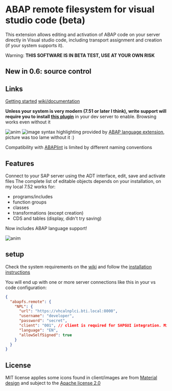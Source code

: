 # ABAP remote filesystem for visual studio code (beta)

This extension allows editing and activation of ABAP code on your server directly in Visual studio code, including transport assignment and creation (if your system supports it).

Warning: **THIS SOFTWARE IS IN BETA TEST, USE AT YOUR OWN RISK**

## New in 0.6: source control

## Links

[Getting started](https://github.com/marcellourbani/vscode_abap_remote_fs/wiki/getting-started)
[wiki/documentation](https://github.com/marcellourbani/vscode_abap_remote_fs/wiki)

**Unless your system is very modern (7.51 or later I think), write support will require you to install [this plugin](https://github.com/marcellourbani/abapfs_extensions)** in your dev server to enable. Browsing works even without it

![anim](https://user-images.githubusercontent.com/2453277/47482169-ae0cc300-d82d-11e8-8d19-f55dd877c166.gif)
![image](https://user-images.githubusercontent.com/2453277/47466602-dd99dc00-d7e9-11e8-97ed-28e23dfd8f90.png)
syntax highlighting provided by [ABAP language extension](https://marketplace.visualstudio.com/items?itemName=larshp.vscode-abap), picture was too lame without it :)

Compatibility with [ABAPlint](https://marketplace.visualstudio.com/items?itemName=larshp.vscode-abaplint) is limited by different naming conventions

## Features

Connect to your SAP server using the ADT interface, edit, save and activate files
The complete list of editable objects depends on your installation, on my local 7.52 works for:

- programs/includes
- function groups
- classes
- transformations (except creation)
- CDS and tables (display, didn't try saving)

Now includes ABAP language support!

![anim](https://user-images.githubusercontent.com/2453277/48232926-30a78d80-e3ab-11e8-8a12-00844431f9af.gif)

## setup

Check the system requirements on the [wiki](https://github.com/marcellourbani/vscode_abap_remote_fs/wiki) and follow the [installation instructions](https://github.com/marcellourbani/vscode_abap_remote_fs/wiki/installation)

You will end up with one or more server connections like this in your vs code configuration:

```json
{
  "abapfs.remote": {
    "NPL": {
      "url": "https://vhcalnplci.bti.local:8000",
      "username": "developer",
      "password": "secret",
      "client": "001", // client is required for SAPGUI integration. Might need more
      "language": "EN",
      "allowSelfSigned": true
    }
  }
}
```

## License

MIT license applies
some icons found in client/images are from [Material design](https://material.io) and subject to the [Apache license 2.0](https://www.apache.org/licenses/LICENSE-2.0.html)
